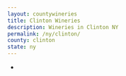```yaml
---
layout: countywineries
title: Clinton Wineries
description: Wineries in Clinton NY
permalink: /ny/clinton/
county: clinton
state: ny
---
```

-
